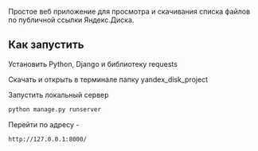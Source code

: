 Простое веб приложение для просмотра и скачивания списка файлов по публичной ссылки Яндекс.Диска.

 ## Как запустить
Установить Python, Django и библиотеку requests

Скачать и открыть в терминале папку yandex_disk_project

Запустить локальный сервер 
```bash
python manage.py runserver
```
Перейти по адресу - 
```
http://127.0.0.1:8000/
```
